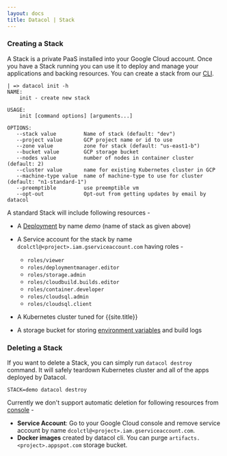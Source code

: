 ```yaml
---
layout: docs
title: Datacol | Stack
---
```


### Creating a Stack

A Stack is a private PaaS installed into your Google Cloud account. Once you have a Stack running you can use it to deploy and manage your applications and backing resources. You can create a stack from our [CLI](/docs/getting-started).

```
| => datacol init -h
NAME:
    init - create new stack

USAGE:
    init [command options] [arguments...]

OPTIONS:
   --stack value         Name of stack (default: "dev")
   --project value       GCP project name or id to use
   --zone value          zone for stack (default: "us-east1-b")
   --bucket value        GCP storage bucket
   --nodes value         number of nodes in container cluster (default: 2)
   --cluster value       name for existing Kubernetes cluster in GCP
   --machine-type value  name of machine-type to use for cluster (default: "n1-standard-1")
   --preemptible         use preemptible vm
   --opt-out             Opt-out from getting updates by email by datacol
```
A standard Stack will include following resources -

* A [Deployment](https://cloud.google.com/deployment-manager/docs/) by name _demo_ (name of stack as given above)
* A Service account for the stack by name `dcolctl@<project>.iam.gserviceaccount.com` having roles -
  
    * `roles/viewer`
    * `roles/deploymentmanager.editor`
    * `roles/storage.admin`
    * `roles/cloudbuild.builds.editor`
    * `roles/container.developer`
    * `roles/cloudsql.admin`
    * `roles/cloudsql.client`

* A Kubernetes cluster tuned for {{site.title}}
* A storage bucket for storing [environment variables](/docs/cli/secrets) and build logs

### Deleting a Stack

If you want to delete a Stack, you can simply run `datacol destroy` command. It will safely teardown Kubernetes cluster and all of the apps deployed by Datacol. 

    STACK=demo datacol destroy

Currently we don't support automatic deletion for following resources from [console](https://console.cloud.google.com/) -

- **Service Account**: Go to your Google Cloud console and remove service account by name `dcolctl@<project>.iam.gserviceaccount.com`.
- **Docker images** created by datacol cli. You can purge `artifacts.<project>.appspot.com` storage bucket.

